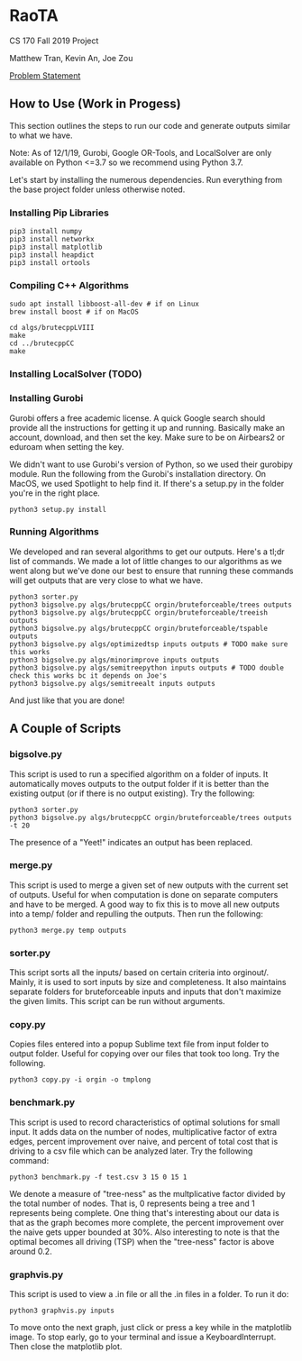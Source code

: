 # RaoTA
CS 170 Fall 2019 Project

Matthew Tran, Kevin An, Joe Zou

[Problem Statement](docs/spec.pdf)

## How to Use (Work in Progess)

This section outlines the steps to run our code and generate outputs similar to what we have.

Note: As of 12/1/19, Gurobi, Google OR-Tools, and LocalSolver are only available on Python <=3.7 so we recommend using Python 3.7.

Let's start by installing the numerous dependencies. Run everything from the base project folder unless otherwise noted.

### Installing Pip Libraries
```
pip3 install numpy
pip3 install networkx
pip3 install matplotlib
pip3 install heapdict
pip3 install ortools
```

### Compiling C++ Algorithms
```
sudo apt install libboost-all-dev # if on Linux
brew install boost # if on MacOS

cd algs/brutecppLVIII
make
cd ../brutecppCC
make
```

### Installing LocalSolver (TODO)

### Installing Gurobi

Gurobi offers a free academic license. A quick Google search should provide all the instructions for getting it up and running. Basically make an account, download, and then set the key. Make sure to be on Airbears2 or eduroam when setting the key.

We didn't want to use Gurobi's version of Python, so we used their gurobipy module. Run the following from the Gurobi's installation directory. On MacOS, we used Spotlight to help find it. If there's a setup.py in the folder you're in the right place.
```
python3 setup.py install
```

### Running Algorithms

We developed and ran several algorithms to get our outputs. Here's a tl;dr list of commands. We made a lot of little changes to our algorithms as we went along but we've done our best to ensure that running these commands will get outputs that are very close to what we have.

```
python3 sorter.py
python3 bigsolve.py algs/brutecppCC orgin/bruteforceable/trees outputs
python3 bigsolve.py algs/brutecppCC orgin/bruteforceable/treeish outputs
python3 bigsolve.py algs/brutecppCC orgin/bruteforceable/tspable outputs
python3 bigsolve.py algs/optimizedtsp inputs outputs # TODO make sure this works
python3 bigsolve.py algs/minorimprove inputs outputs
python3 bigsolve.py algs/semitreepython inputs outputs # TODO double check this works bc it depends on Joe's
python3 bigsolve.py algs/semitreealt inputs outputs
```

And just like that you are done!

## A Couple of Scripts

### bigsolve.py

This script is used to run a specified algorithm on a folder of inputs. It automatically moves outputs to the output folder if it is better than the existing output (or if there is no output existing). Try the following:

```
python3 sorter.py
python3 bigsolve.py algs/brutecppCC orgin/bruteforceable/trees outputs -t 20
```

The presence of a "Yeet!" indicates an output has been replaced.

### merge.py

This script is used to merge a given set of new outputs with the current set of outputs. Useful for when computation is done on separate computers and have to be merged. A good way to fix this is to move all new outputs into a temp/ folder and repulling the outputs. Then run the following:

```
python3 merge.py temp outputs
```

### sorter.py

This script sorts all the inputs/ based on certain criteria into orginout/. Mainly, it is used to sort inputs by size and completeness. It also maintains separate folders for bruteforceable inputs and inputs that don't maximize the given limits. This script can be run without arguments.

### copy.py

Copies files entered into a popup Sublime text file from input folder to output folder. Useful for copying over our files that took too long. Try the following.

```
python3 copy.py -i orgin -o tmplong
```

### benchmark.py

This script is used to record characteristics of optimal solutions for small input. It adds data on the number of nodes, multiplicative factor of extra edges, percent improvement over naive, and percent of total cost that is driving to a csv file which can be analyzed later. Try the following command:

```
python3 benchmark.py -f test.csv 3 15 0 15 1
```

We denote a measure of "tree-ness" as the multplicative factor divided by the total number of nodes. That is, 0 represents being a tree and 1 represents being complete. One thing that's interesting about our data is that as the graph becomes more complete, the percent improvement over the naive gets upper bounded at 30%. Also interesting to note is that the optimal becomes all driving (TSP) when the "tree-ness" factor is above around 0.2.

### graphvis.py

This script is used to view a .in file or all the .in files in a folder. To run it do:

```
python3 graphvis.py inputs
```

To move onto the next graph, just click or press a key while in the matplotlib image. To stop early, go to your terminal and issue a KeyboardInterrupt. Then close the matplotlib plot.